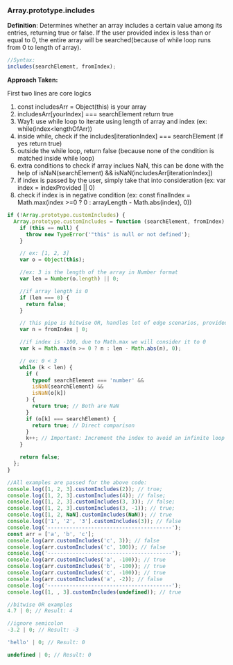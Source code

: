 ### Array.prototype.includes

**Definition**: Determines whether an array includes a certain value among its entries, returning true or false. If the user provided index is less than or equal to 0, the entire array will be searched(because of while loop runs from 0 to length of array).

```js
//Syntax:
includes(searchElement, fromIndex);
```

<strong>Approach Taken:</strong>

First two lines are core logics

1. const includesArr = Object(this) is your array
2. includesArr[yourIndex] === searchElement return true
3. Way1: use while loop to iterate using length of array and index (ex: while(index<lengthOfArr))
4. inside while, check if the includes[iterationIndex] === searchElement (if yes return true)
5. outside the while loop, return false (because none of the condition is matched inside while loop)
6. extra conditions to check if array inclues NaN, this can be done with the help of isNaN(searchElement) && isNaN(includesArr[iterationIndex])
7. if index is passed by the user, simply take that into consideration (ex: var index = indexProvided || 0)
8. check if index is in negative condition (ex: const finalIndex = Math.max(index >=0 ? 0 : arrayLength - Math.abs(index), 0))

```javascript
if (!Array.prototype.customIncludes) {
  Array.prototype.customIncludes = function (searchElement, fromIndex) {
    if (this == null) {
      throw new TypeError('"this" is null or not defined');
    }

    // ex: [1, 2, 3]
    var o = Object(this);

    //ex: 3 is the length of the array in Number format
    var len = Number(o.length) || 0;

    //if array length is 0
    if (len === 0) {
      return false;
    }

    // this pipe is bitwise OR, handles lot of edge scenarios, provided few examples at the bottom
    var n = fromIndex | 0;

    //if index is -100, due to Math.max we will consider it to 0
    var k = Math.max(n >= 0 ? n : len - Math.abs(n), 0);

    // ex: 0 < 3
    while (k < len) {
      if (
        typeof searchElement === 'number' &&
        isNaN(searchElement) &&
        isNaN(o[k])
      ) {
        return true; // Both are NaN
      }
      if (o[k] === searchElement) {
        return true; // Direct comparison
      }
      k++; // Important: Increment the index to avoid an infinite loop
    }

    return false;
  };
}

//All examples are passed for the above code:
console.log([1, 2, 3].customIncludes(2)); // true;
console.log([1, 2, 3].customIncludes(4)); // false;
console.log([1, 2, 3].customIncludes(3, 3)); // false;
console.log([1, 2, 3].customIncludes(3, -1)); // true;
console.log([1, 2, NaN].customIncludes(NaN)); // true
console.log(['1', '2', '3'].customIncludes(3)); // false
console.log('----------------------------------------');
const arr = ['a', 'b', 'c'];
console.log(arr.customIncludes('c', 3)); // false
console.log(arr.customIncludes('c', 100)); // false
console.log('----------------------------------------');
console.log(arr.customIncludes('a', -100)); // true
console.log(arr.customIncludes('b', -100)); // true
console.log(arr.customIncludes('c', -100)); // true
console.log(arr.customIncludes('a', -2)); // false
console.log('----------------------------------------');
console.log([1, , 3].customIncludes(undefined)); // true
```

```js
//bitwise OR examples
4.7 | 0; // Result: 4
```

```js
//ignore semicolon
-3.2 | 0; // Result: -3
```

```js
'hello' | 0; // Result: 0
```

```js
undefined | 0; // Result: 0
```

